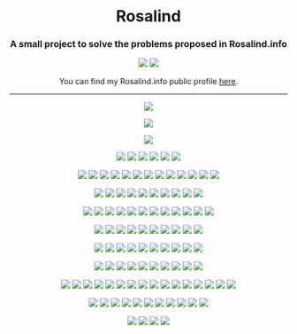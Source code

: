<h1 align="center">Rosalind</h1>

<h3 align="center">A small project to solve the problems proposed in Rosalind.info</h3>

<div align="center">

  ![](https://img.shields.io/github/repo-size/asoretzu/Rosalind.svg)
  ![](https://img.shields.io/github/license/Asoretzu/Rosalind.svg)

</div>


<div align="center">
  You can find my Rosalind.info public profile <a href="http://rosalind.info/users/Asoretzu/">here</a>.

</div>

<div>

  <hr>

</div>

<div align="center">

  ![](https://img.shields.io/badge/-DNA-success.svg)

  ![](https://img.shields.io/badge/-RNA-success.svg)

  ![](https://img.shields.io/badge/-REVC-success.svg)

  ![](https://img.shields.io/badge/-IPRB-success.svg)
  ![](https://img.shields.io/badge/-FIB-success.svg)
  ![](https://img.shields.io/badge/-GC-success.svg)
  ![](https://img.shields.io/badge/-PROT-success.svg)
  ![](https://img.shields.io/badge/-SUBS-success.svg)
  ![](https://img.shields.io/badge/-HAMM-success.svg)

  ![](https://img.shields.io/badge/-IEV-success.svg)
  ![](https://img.shields.io/badge/-FIBD-success.svg)
  ![](https://img.shields.io/badge/-MRNA-success.svg)
  ![](https://img.shields.io/badge/-LIA-success.svg)
  ![](https://img.shields.io/badge/-PRTM-success.svg)
  ![](https://img.shields.io/badge/-GRPH-success.svg)
  ![](https://img.shields.io/badge/-MPRT-success.svg)
  ![](https://img.shields.io/badge/-CONS-success.svg)
  ![](https://img.shields.io/badge/-ORF-success.svg)
  ![](https://img.shields.io/badge/-SPLC-success.svg)
  ![](https://img.shields.io/badge/-LCSM-success.svg)
  ![](https://img.shields.io/badge/-PERM-success.svg)
  ![](https://img.shields.io/badge/-REVP-success.svg)

  ![](https://img.shields.io/badge/-PMCH-lightgray.svg)
  ![](https://img.shields.io/badge/-PPER-lightgray.svg)
  ![](https://img.shields.io/badge/-TREE-lightgray.svg)
  ![](https://img.shields.io/badge/-PROB-lightgray.svg)
  ![](https://img.shields.io/badge/-LONG-lightgray.svg)
  ![](https://img.shields.io/badge/-SSEQ-lightgray.svg)
  ![](https://img.shields.io/badge/-TRAN-lightgray.svg)
  ![](https://img.shields.io/badge/-LEXF-lightgray.svg)
  ![](https://img.shields.io/badge/-LGIS-lightgray.svg)
  ![](https://img.shields.io/badge/-SIGN-lightgray.svg)

  ![](https://img.shields.io/badge/-MMCH-lightgray.svg)
  ![](https://img.shields.io/badge/-INOD-lightgray.svg)
  ![](https://img.shields.io/badge/-SSET-lightgray.svg)
  ![](https://img.shields.io/badge/-CAT-lightgray.svg)
  ![](https://img.shields.io/badge/-KMP-lightgray.svg)
  ![](https://img.shields.io/badge/-PDST-lightgray.svg)
  ![](https://img.shields.io/badge/-RSTR-lightgray.svg)
  ![](https://img.shields.io/badge/-KMER-lightgray.svg)
  ![](https://img.shields.io/badge/-CORR-lightgray.svg)
  ![](https://img.shields.io/badge/-LCSQ-lightgray.svg)
  ![](https://img.shields.io/badge/-LEXV-lightgray.svg)
  ![](https://img.shields.io/badge/-REAR-lightgray.svg)

  ![](https://img.shields.io/badge/-NWCK-lightgray.svg)
  ![](https://img.shields.io/badge/-ASPC-lightgray.svg)
  ![](https://img.shields.io/badge/-SETO-lightgray.svg)
  ![](https://img.shields.io/badge/-MOTZ-lightgray.svg)
  ![](https://img.shields.io/badge/-SPEC-lightgray.svg)
  ![](https://img.shields.io/badge/-TRIE-lightgray.svg)
  ![](https://img.shields.io/badge/-SCSP-lightgray.svg)
  ![](https://img.shields.io/badge/-EVAL-lightgray.svg)
  ![](https://img.shields.io/badge/-EDIT-lightgray.svg)
  ![](https://img.shields.io/badge/-SORT-lightgray.svg)

  ![](https://img.shields.io/badge/-NKEW-lightgray.svg)
  ![](https://img.shields.io/badge/-CTBL-lightgray.svg)
  ![](https://img.shields.io/badge/-INDC-lightgray.svg)
  ![](https://img.shields.io/badge/-DBRU-lightgray.svg)
  ![](https://img.shields.io/badge/-CONV-lightgray.svg)
  ![](https://img.shields.io/badge/-RNAS-lightgray.svg)
  ![](https://img.shields.io/badge/-FULL-lightgray.svg)
  ![](https://img.shields.io/badge/-ITWV-lightgray.svg)
  ![](https://img.shields.io/badge/-LREP-lightgray.svg)
  ![](https://img.shields.io/badge/-EDTA-lightgray.svg)

  ![](https://img.shields.io/badge/-CUNR-lightgray.svg)
  ![](https://img.shields.io/badge/-QRT-lightgray.svg)
  ![](https://img.shields.io/badge/-AFRQ-lightgray.svg)
  ![](https://img.shields.io/badge/-CSTR-lightgray.svg)
  ![](https://img.shields.io/badge/-PCOV-lightgray.svg)
  ![](https://img.shields.io/badge/-PRSM-lightgray.svg)
  ![](https://img.shields.io/badge/-SGRA-lightgray.svg)
  ![](https://img.shields.io/badge/-SUFF-lightgray.svg)
  ![](https://img.shields.io/badge/-CTEA-lightgray.svg)
  ![](https://img.shields.io/badge/-GLOB-lightgray.svg)

  ![](https://img.shields.io/badge/-EUBT-lightgray.svg)
  ![](https://img.shields.io/badge/-ROOT-lightgray.svg)
  ![](https://img.shields.io/badge/-SPTD-lightgray.svg)
  ![](https://img.shields.io/badge/-CNTQ-lightgray.svg)
  ![](https://img.shields.io/badge/-MEND-lightgray.svg)
  ![](https://img.shields.io/badge/-WFMD-lightgray.svg)
  ![](https://img.shields.io/badge/-SEXL-lightgray.svg)
  ![](https://img.shields.io/badge/-CHBP-lightgray.svg)
  ![](https://img.shields.io/badge/-GASM-lightgray.svg)
  ![](https://img.shields.io/badge/-PDPL-lightgray.svg)
  ![](https://img.shields.io/badge/-MREP-lightgray.svg)
  ![](https://img.shields.io/badge/-MULT-lightgray.svg)
  ![](https://img.shields.io/badge/-LING-lightgray.svg)
  ![](https://img.shields.io/badge/-MGAP-lightgray.svg)
  ![](https://img.shields.io/badge/-LOCA-lightgray.svg)
  ![](https://img.shields.io/badge/-GCON-lightgray.svg)

  ![](https://img.shields.io/badge/-QRTD-lightgray.svg)
  ![](https://img.shields.io/badge/-EBIN-lightgray.svg)
  ![](https://img.shields.io/badge/-FOUN-lightgray.svg)
  ![](https://img.shields.io/badge/-CSET-lightgray.svg)
  ![](https://img.shields.io/badge/-ASMQ-lightgray.svg)
  ![](https://img.shields.io/badge/-GREP-lightgray.svg)
  ![](https://img.shields.io/badge/-ALPH-lightgray.svg)
  ![](https://img.shields.io/badge/-OAP-lightgray.svg)
  ![](https://img.shields.io/badge/-SIMS-lightgray.svg)
  ![](https://img.shields.io/badge/-SMGB-lightgray.svg)
  ![](https://img.shields.io/badge/-GAFF-lightgray.svg)

  ![](https://img.shields.io/badge/-RSUB-lightgray.svg)
  ![](https://img.shields.io/badge/-OSYM-lightgray.svg)
  ![](https://img.shields.io/badge/-KSIM-lightgray.svg)
  ![](https://img.shields.io/badge/-LAFF-lightgray.svg)

</div>

